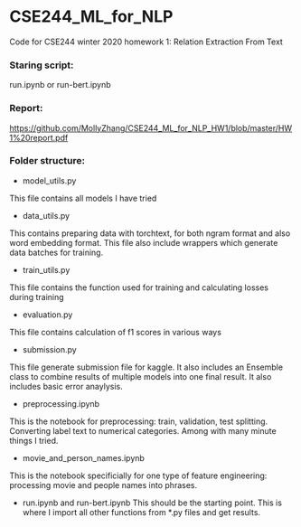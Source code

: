 # CSE244_ML_for_NLP
Code for CSE244 winter 2020 homework 1: Relation Extraction From Text

### Staring script:
run.ipynb or run-bert.ipynb

### Report:
https://github.com/MollyZhang/CSE244_ML_for_NLP_HW1/blob/master/HW1%20report.pdf

### Folder structure:
- model_utils.py

This file contains all models I have tried
- data_utils.py

This contains preparing data with torchtext, for both ngram format and also word embedding format. This file also include wrappers which generate data batches for training. 
- train_utils.py

This file contains the function used for training and calculating losses during training
- evaluation.py

This file contains calculation of f1 scores in various ways
- submission.py

This file generate submission file for kaggle. It also includes an Ensemble class to combine results of multiple models into one final result. It also includes basic error anaylysis. 
- preprocessing.ipynb

This is the notebook for preprocessing: train, validation, test splitting. Converting label text to numerical categories. Among with many minute things I tried. 

- movie_and_person_names.ipynb 

This is the notebook specificially for one type of feature engineering: processing movie and people names into phrases.

- run.ipynb and run-bert.ipynb
This should be the starting point. This is where I import all other functions from \*.py files and get results.





